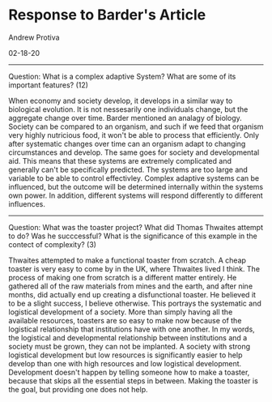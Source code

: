 # Response to Barder's Article

Andrew Protiva 

02-18-20

---
Question: What is a complex adaptive System? What are some of its important features? (12)

When economy and society develop, it develops in a similar way to biological evolution. It is not nessesarily one individuals change, but the aggregate change over time. Barder mentioned an analagy of biology. Society can be compared to an organism, and such if we feed that organism very highly nutricious food, it won't be able to process that efficiently. Only after systematic changes over time can an organism adapt to changing circumstances and develop. The same goes for society and developmental aid. This means that these systems are extremely complicated and generally can't be specifically predicted. The systems are too large and variable to be able to control effectivley. Complex adaptive systems can be influenced, but the outcome will be determined internally within the systems own power. In addition, different systems will respond differently to different influences. 

---
Question: What was the toaster project? What did Thomas Thwaites attempt to do? Was he succcessful? What is the significance of this example in the contect of complexity? (3)

Thwaites attempted to make a functional toaster from scratch. A cheap toaster is very easy to come by in the UK, where Thwaites lived I think. The process of making one from scratch is a different matter entirely. He gathered all of the raw materials from mines and the earth, and after nine months, did actually end up creating a disfunctional toaster. He believed it to be a slight success, I believe otherwise. This portrays the systematic and logistical development of a society. More than simply having all the available resources, toasters are so easy to make now because of the logistical relationship that institutions have with one another. In my words, the logistical and developmental relationship between institutions and a society must be grown, they can not be implanted. A society with strong logistical development but low resources is significantly easier to help develop than one with high resources and low logistical development. Development doesn't happen by telling someone how to make a toaster, because that skips all the essential steps in between. Making the toaster is the goal, but providing one does not help. 
